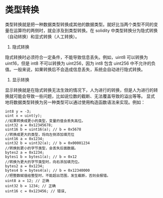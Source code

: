 # 类型转换

类型转换就是把一种数据类型转换成其他的数据类型。就好比当两个类型不同的变量在运算符的两侧时，就会涉及到类型转换。在 solidity 中类型转换分为隐式转换（自动转换）和显式转换（人工转换）。

1. 隐式转换

隐式转换时必须符合一定条件，不能导致信息丢失。例如，uint8 可以转换为 uint16，但是 int8 不可以转换为 uint256，因为 int8 包含 uint256 中不允许的负值。一般来说，如果转换后不会造成信息丢失，系统会自动进行隐式转换。

1. 显示转换

显示转换就是在隐式转换无法生效的情况下，人为进行的转换，但是人为进行的转换就可能会导致一些问题，比如说位数的截断、无法覆盖导致的溢出等等。 显式地将数据类型转换为另一种类型可以通过使用构造函数语法来实现。例如：

```solidity
int8 y = -3; 
uint x = uint(y); 
//如果转换成更小的类型，变量的值会丢失高位。 
uint32 a = 0x12345678; 
uint16 b = uint16(a); // b = 0x5678 
//转换成更大的类型，将向左侧添加填充位 
uint16 a = 0x1234;
uint32 b = uint32(a); // b = 0x00001234 
//转换到更小的字节类型，会丢失后面数据。 
bytes2 a = 0x1234; 
bytes1 b = bytes1(a); // b = 0x12 
//转换为更大的字节类型时，向右添加填充位。 
bytes2 a = 0x1234; 
bytes4 b = bytes4(a); // b = 0x12340000 
//把整数赋值给整型时，不能超出范围，发生截断，否则会报错。 
uint8 a = 12; // 正确 
uint32 b = 1234; // 正确 
uint16 c = 0x123456; // 错误,
```
